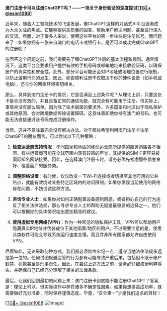 **澳门注册卡可以注册ChatGPT吗？——一场关于身份验证的深度探讨[[TG💪+ @esim1088](https://t.me/s/esim1088)]**

近年来，随着人工智能技术的飞速发展，像ChatGPT这样的对话式AI平台逐渐成为大众关注的焦点。它能够提供高质量的回答、帮助用户解决问题、甚至进行深入的交流。然而，对于很多人来说，使用这些平台的第一步往往是注册账号。而问题来了：如果你拥有一张来自澳门的电话卡或银行卡，是否可以成功完成ChatGPT的注册呢？

在回答这个问题之前，我们需要先了解ChatGPT注册的基本流程和规则。通常情况下，这类平台会要求用户提供有效的手机号码或邮箱地址来接收验证码，以确保账户的真实性和安全性。此外，部分平台可能还会对IP地址或地理位置进行限制，以防止滥用行为的发生。因此，能否顺利注册不仅取决于你的硬件设备（如手机或电脑），还与你的网络环境密切相关。

那么，具体到澳门注册卡的情况，它是否满足上述条件呢？从理论上讲，只要这张卡是合法有效的，并且具备正常的通信功能，就完全有可能用于注册。但实际上，事情并没有那么简单。因为除了技术层面的要求外，许多国家和地区出于隐私保护或其他原因，会对跨境数据传输设置障碍。这意味着即使你持有澳门的号码，也可能无法直接通过该号码完成注册操作。

当然，这并不意味着完全没有解决办法。对于那些希望利用澳门注册卡注册ChatGPT的朋友而言，可以尝试以下几种策略：

1. **检查运营商支持情况**：不同国家和地区的移动运营商所提供的服务范围各不相同。有些运营商可能在全球范围内享有较高的声誉，其提供的SIM卡更容易被国际知名网站接受。因此，在选择澳门注册卡时，请务必优先考虑那些信誉良好、覆盖面广的服务商。

2. **调整网络设置**：有时候，仅仅改变一下Wi-Fi连接或者切换至其他可用的公共热点，就能有效绕过某些特定区域内的访问限制。如果你发现当前使用的网络存在问题，不妨试试这种方法。

3. **咨询专业人士**：如果你对如何正确配置设备感到困惑，或者担心自己的行为违反了相关法律法规，那么寻求专业人士的帮助无疑是最稳妥的选择之一。他们可以根据你的具体情况给出更加精准的建议。

4. **使用虚拟专用网络(VPN)**：作为一种常见的隐私保护工具，VPN可以帮助用户隐藏真实IP地址并伪装成位于其他国家/地区的用户。不过需要注意的是，使用此类软件可能会导致系统运行速度变慢，而且并非所有国家都允许自由使用VPN。

尽管如此，无论采取何种方式，我们都必须始终牢记一点：遵守当地法律法规永远是第一位的。任何试图规避监管的行为都有可能导致严重后果，包括但不限于账户封禁、罚款甚至是刑事责任。因此，在尝试上述方法之前，请务必仔细权衡利弊得失，并确保自己已经充分理解了相关的法律条款。

最后，让我们回到最初的问题上来：澳门注册卡到底能不能注册ChatGPT？答案是：理论上可以，但实际操作中存在诸多不确定性因素。如果你想提高成功率，就需要做好充分准备，同时保持谨慎态度。毕竟，“安全第一”才是我们追求的目标！

[[TG💪+ @esim1088](https://t.me/s/esim1088) ![Image](https://i.postimg.cc/4NQfJmqS/Snipaste-2025-05-13-00-14-12.png)]